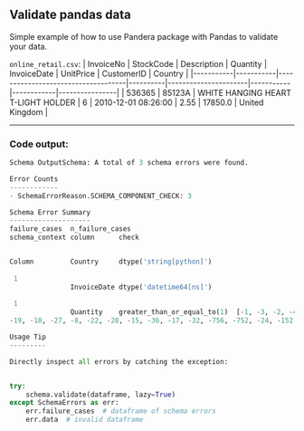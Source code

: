 ## Validate pandas data

Simple example of how to use Pandera package with Pandas to validate your data.

`online_retail.csv`:
| InvoiceNo | StockCode | Description | Quantity | InvoiceDate | UnitPrice | CustomerID | Country |
|-----------|-----------|------------------------------------|----------|----------------------|-----------|------------|----------------|
| 536365 | 85123A | WHITE HANGING HEART T-LIGHT HOLDER | 6 | 2010-12-01 08:26:00 | 2.55 | 17850.0 | United Kingdom |

---

### Code output:

```python
Schema OutputSchema: A total of 3 schema errors were found.

Error Counts
------------
- SchemaErrorReason.SCHEMA_COMPONENT_CHECK: 3

Schema Error Summary
--------------------
failure_cases  n_failure_cases
schema_context column      check


Column         Country     dtype('string[python]')
                                                                                                                                 [object]
 1
               InvoiceDate dtype('datetime64[ns]')
                                                                                                                                    [object]
 1
               Quantity    greater_than_or_equal_to(1)  [-1, -3, -2, -4, -5, -13, -9, -188, -31, -635, -12, -117, -3667, -40, -6, -11, -21, -7, -14, -140,
-19, -10, -27, -8, -22, -20, -15, -36, -17, -32, -756, -752, -24, -152, -53, -23, -48, -384, -44, -86, -29, -54, -63, -62, -16, -49, -138, -126, -113, -180, -115, -66, -77, -60, -110, -46, -18, -242, -144, -318, -160, -72, -120, -210, -967, -203, -156, -3167, -252, -443, -432, -1897, -480, -109, -334, -250, -200, -400, -52, -95, -682, -484, -100, -33, -434, -38, -2880, -1200, -30, -1440, -70, -275, -458, -69, -130, -129, -25, -28, -380, -45, ...]              329

Usage Tip
---------

Directly inspect all errors by catching the exception:


try:
    schema.validate(dataframe, lazy=True)
except SchemaErrors as err:
    err.failure_cases  # dataframe of schema errors
    err.data  # invalid dataframe
```
